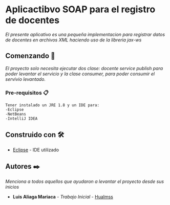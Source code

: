 # Aplicactibvo SOAP para el registro de docentes

_El presente aplicativo es una pequeña implementacion para registrar datos de docentes en archivos XML haciendo uso de la libreria jax-ws_

## Comenzando 🚀

_El proyecto solo necesita ejecutar dos clase: docente service publish para poder levantar el servicio y la clase consumer, para poder consumir el servivio levantado._


### Pre-requisitos 📋



```
Tener instalado un JRE 1.8 y un IDE para:
-Eclipse
-NetBeans
-IntelliJ IDEA
```




## Construido con 🛠️

* [Eclipse](https://www.eclipse.org/downloads) - IDE utilizado

## Autores ✒️

_Menciona a todos aquellos que ayudaron a levantar el proyecto desde sus inicios_

* **Luis Aliaga Mariaca** - *Trabajo Inicial* - [Hualmss](https://github.com/Hualmss)

